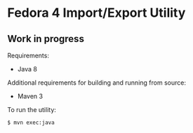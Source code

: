Fedora 4 Import/Export Utility
==============================

Work in progress
----------------


Requirements:
* Java 8

Additional requirements for building and running from source:
* Maven 3


To run the utility:

```sh
$ mvn exec:java
```
